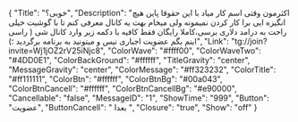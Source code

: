 {
"Title": "خوبی؟",
"Description": "اکثرمون وقتی اسم کار میاد با این حقوقا پاین هیچ انگیزه ایی برا کار کردن نمیمونه ولی میخام بهت یه کانال معرفی کنم تا با گوشیت خیلی راحت به درامد دلاری برسی،کاملا رایگان فقط کافیه با دکمه زیر وارد کانال شی ( راسی اینم بگم عضویت اجباری نیس و میتونید به برنامه برگردید ؛)",
"Link": "tg://join?invite=Wj1jOZ2rV25iNjc8",
"ColorWave": "#ffff00",
"ColorWaveTwo": "#4DD0E1",
"ColorBackGround": "#ffffff",
"TitleGravity": "center",
"MessageGravity": "center",
"ColorMessage": "#ff323232",
"ColorTitle": "#ff111111",
"ColorBtn": "#ffffff",
"ColorBtnBg": "#00a043",
"ColorBtnCancell": "#ffffff",
"ColorBtnCancellBg": "#e90000",
"Cancellable": "false",
"MessageID": "1",
"ShowTime": "999",
"Button": "عضویت",
"ButtonCancell": " بعدا ",
"Closure": "true",
"Show": "off"
}
